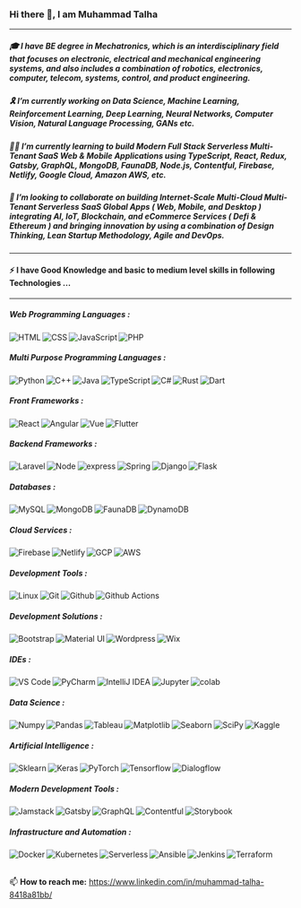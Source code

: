 ### Hi there 👋, I am Muhammad Talha

<hr/>

##### 🎓 I have BE degree in Mechatronics, which is an interdisciplinary field that focuses on  electronic, electrical and mechanical engineering systems, and also includes a combination of robotics, electronics, computer, telecom, systems, control, and product engineering.

##### 🎗️ I’m currently working on Data Science, Machine Learning, Reinforcement Learning, Deep Learning, Neural Networks, Computer Vision, Natural Language Processing, GANs etc. 

##### 👨‍💻 I’m currently learning to build Modern Full Stack Serverless Multi-Tenant SaaS Web & Mobile Applications using TypeScript, React, Redux, Gatsby, GraphQL, MongoDB, FaunaDB, Node.js, Contentful, Firebase, Netlify, Google Cloud, Amazon AWS, etc. 

##### 🤝 I’m looking to collaborate on building Internet-Scale Multi-Cloud Multi-Tenant Serverless SaaS Global Apps ( Web, Mobile, and Desktop ) integrating AI, IoT, Blockchain, and eCommerce Services ( Defi & Ethereum ) and bringing innovation by using a combination of Design Thinking, Lean Startup Methodology, Agile and DevOps.  

<hr/>

#### ⚡ I have Good Knowledge and basic to medium level skills in following Technologies ...

<hr/>

##### Web Programming Languages : 

<img align="left" alt="HTML" src="https://img.shields.io/badge/-HTML-E34F26?logo=html5&logoColor=white&style=flat" />

<img align="left" alt="CSS" src="https://img.shields.io/badge/-CSS-1572B6?logo=css3&logoColor=white&style=flat" />

<img align="left" alt="JavaScript" src="https://img.shields.io/badge/-JavaScript-F7DF1E?logo=JavaScript&logoColor=white&style=flat" />

<img align="left" alt="PHP" src="https://img.shields.io/badge/-PHP-777BB4?logo=PHP&logoColor=white&style=flat" />

<br/>

##### Multi Purpose Programming Languages : 

<img align="left" alt="Python" src="https://img.shields.io/badge/-Python-3776AB?logo=Python&logoColor=white&style=flat" />

<img align="left" alt="C++" src="https://img.shields.io/badge/-C++-00599C?logo=C++&logoColor=white&style=flat" />

<img align="left" alt="Java" src="https://img.shields.io/badge/-Java-007396?logo=Java&logoColor=white&style=flat" />

<img align="left" alt="TypeScript" src="https://img.shields.io/badge/-TypeScript-3178C6?logo=TypeScript&logoColor=white&style=flat" />

<img align="left" alt="C#" src="https://img.shields.io/badge/-C Sharp-239120?logo=C-Sharp&logoColor=white&style=flat" />

<img align="left" alt="Rust" src="https://img.shields.io/badge/-Rust-000000?logo=Rust&logoColor=white&style=flat" />

<img align="left" alt="Dart" src="https://img.shields.io/badge/-Dart-0175C2?logo=Dart&logoColor=white&style=flat" />

<br/>

##### Front Frameworks :

<img align="left" alt="React" src="https://img.shields.io/badge/-React-61DAFB?logo=react&logoColor=white&style=flat" />

<img align="left" alt="Angular" src="https://img.shields.io/badge/-Angular-DD0031?logo=Angular&logoColor=white&style=flat" />

<img align="left" alt="Vue" src="https://img.shields.io/badge/-Vue-4FC08D?logo=Vue.js&logoColor=white&style=flat" />

<img align="left" alt="Flutter" src="https://img.shields.io/badge/-Flutter-02569B?logo=Flutter&logoColor=white&style=flat" />

<br/>

##### Backend Frameworks :

<img align="left" alt="Laravel" src="https://img.shields.io/badge/-Laravel-FF2D20?logo=Laravel&logoColor=white&style=flat" />

<img align="left" alt="Node" src="https://img.shields.io/badge/-Node.js-339933?logo=Node.js&logoColor=white&style=flat" />

<img align="left" alt="express" src="https://img.shields.io/badge/-Express-000000?logo=Express&logoColor=white&style=flat" />

<img align="left" alt="Spring" src="https://img.shields.io/badge/-Spring-6DB33F?logo=Spring&logoColor=white&style=flat" />

<img align="left" alt="Django" src="https://img.shields.io/badge/-Django-092E20?logo=Django&logoColor=white&style=flat" />

<img align="left" alt="Flask" src="https://img.shields.io/badge/-Flask-000000?logo=Flask&logoColor=white&style=flat" />

<br/>

##### Databases :

<img align="left" alt="MySQL" src="https://img.shields.io/badge/-MySQL-4479A1?logo=MySQL&logoColor=white&style=flat" />

<img align="left" alt="MongoDB" src="https://img.shields.io/badge/-MongoDB-47A248?logo=MongoDB&logoColor=white&style=flat" />

<img align="left" alt="FaunaDB" src="https://img.shields.io/badge/-FaunaDB-29B2FE?logo=Freelancer&logoColor=white&style=flat" />

<img align="left" alt="DynamoDB" src="https://img.shields.io/badge/-DynamoDB-4053D6?logo=Amazon DynamoDB&logoColor=white&style=flat" />

<br/>

##### Cloud Services :

<img align="left" alt="Firebase" src="https://img.shields.io/badge/-Firebase-FFCA28?logo=Firebase&logoColor=white&style=flat" />

<img align="left" alt="Netlify" src="https://img.shields.io/badge/-Netlify-00C7B7?logo=Netlify&logoColor=white&style=flat" />

<img align="left" alt="GCP" src="https://img.shields.io/badge/-Google Cloud-4285F4?logo=Google Cloud&logoColor=white&style=flat" />

<img align="left" alt="AWS" src="https://img.shields.io/badge/-Amazon AWS-232F3E?logo=Amazon AWS&logoColor=white&style=flat" />

<br/>

##### Development Tools :

<img align="left" alt="Linux" src="https://img.shields.io/badge/-Linux-FCC624?logo=Linux&logoColor=white&style=flat" />

<img align="left" alt="Git" src="https://img.shields.io/badge/-Git-F05032?logo=Git&logoColor=white&style=flat" />

<img align="left" alt="Github" src="https://img.shields.io/badge/-Github-181717?logo=Github&logoColor=white&style=flat" />

<img align="left" alt="Github Actions" src="https://img.shields.io/badge/-Github Actions-2088FF?logo=Github Actions&logoColor=white&style=flat" />

<br/>

##### Development Solutions :

<img align="left" alt="Bootstrap" src="https://img.shields.io/badge/-Bootstrap-7952B3?logo=Bootstrap&logoColor=white&style=flat" />

<img align="left" alt="Material UI" src="https://img.shields.io/badge/-Material UI-0081CB?logo=Material-UI&logoColor=white&style=flat" />

<img align="left" alt="Wordpress" src="https://img.shields.io/badge/-WordPress-21759B?logo=WordPress&logoColor=white&style=flat" />

<img align="left" alt="Wix" src="https://img.shields.io/badge/-Wix.com-0C6EFC?logo=Wix&logoColor=white&style=flat" />

<br/>

##### IDEs :

<img align="left" alt="VS Code" src="https://img.shields.io/badge/-Visual Studio Code-007ACC?logo=Visual Studio Code&logoColor=white&style=flat" />

<img align="left" alt="PyCharm" src="https://img.shields.io/badge/-PyCharm-000000?logo=PyCharm&logoColor=white&style=flat" />

<img align="left" alt="IntelliJ IDEA" src="https://img.shields.io/badge/-IntelliJ IDEA-000000?logo=IntelliJ IDEA&logoColor=white&style=flat" />

<img align="left" alt="Jupyter" src="https://img.shields.io/badge/-Jupyter Notebook-F37626?logo=Jupyter&logoColor=white&style=flat" />

<img align="left" alt="colab" src="https://img.shields.io/badge/-Google Colab-F9AB00?logo=Google Colab&logoColor=white&style=flat" />

<br/>

##### Data Science :

<img align="left" alt="Numpy" src="https://img.shields.io/badge/-Numpy-013243?logo=Numpy&logoColor=white&style=flat" />

<img align="left" alt="Pandas" src="https://img.shields.io/badge/-Pandas-150458?logo=Pandas&logoColor=white&style=flat" />

<img align="left" alt="Tableau" src="https://img.shields.io/badge/-Tableau-E97627?logo=Tableau&logoColor=white&style=flat" />

<img align="left" alt="Matplotlib" src="https://img.shields.io/badge/-Matplotlib-CA4245?logo=React Router&logoColor=white&style=flat" />

<img align="left" alt="Seaborn" src="https://img.shields.io/badge/-Seaborn-CA2171?logo=Consul&logoColor=white&style=flat" />

<img align="left" alt="SciPy" src="https://img.shields.io/badge/-SciPy-8CAAE6?logo=SciPy&logoColor=white&style=flat" />

<img align="left" alt="Kaggle" src="https://img.shields.io/badge/-Kaggle-20BEFF?logo=Kaggle&logoColor=white&style=flat" />

<br/>

##### Artificial Intelligence :

<img align="left" alt="Sklearn" src="https://img.shields.io/badge/-Sklearn-F7931E?logo=Scikit-learn&logoColor=white&style=flat" />

<img align="left" alt="Keras" src="https://img.shields.io/badge/-Keras-D00000?logo=Keras&logoColor=white&style=flat" />

<img align="left" alt="PyTorch" src="https://img.shields.io/badge/-PyTorch-EE4C2C?logo=PyTorch&logoColor=white&style=flat" />

<img align="left" alt="Tensorflow" src="https://img.shields.io/badge/-Tensorflow-FF6F00?logo=Tensorflow&logoColor=white&style=flat" />

<img align="left" alt="Dialogflow" src="https://img.shields.io/badge/-Dialogflow-FF6F00?logo=Dialogflow&logoColor=white&style=flat" />

<br/>

##### Modern Development Tools :

<img align="left" alt="Jamstack" src="https://img.shields.io/badge/-Jamstack-F0047F?logo=Jamstack&logoColor=white&style=flat" />

<img align="left" alt="Gatsby" src="https://img.shields.io/badge/-Gatsby-663399?logo=Gatsby&logoColor=white&style=flat" />

<img align="left" alt="GraphQL" src="https://img.shields.io/badge/-GraphQL-E10098?logo=GraphQL&logoColor=white&style=flat" />

<img align="left" alt="Contentful" src="https://img.shields.io/badge/-Contentful-2478CC?logo=Contentful&logoColor=white&style=flat" />

<img align="left" alt="Storybook" src="https://img.shields.io/badge/-Storybook-FF4785?logo=Storybook&logoColor=white&style=flat" />

<br/>

##### Infrastructure and Automation :

<img align="left" alt="Docker" src="https://img.shields.io/badge/-Docker-2496ED?logo=Docker&logoColor=white&style=flat" />

<img align="left" alt="Kubernetes" src="https://img.shields.io/badge/-Kubernetes-326CE5?logo=Kubernetes&logoColor=white&style=flat" />

<img align="left" alt="Serverless" src="https://img.shields.io/badge/-Serverless-FD5750?logo=Serverless&logoColor=white&style=flat" />

<img align="left" alt="Ansible" src="https://img.shields.io/badge/-Ansible-EE0000?logo=Ansible&logoColor=white&style=flat" />

<img align="left" alt="Jenkins" src="https://img.shields.io/badge/-Jenkins-D24939?logo=Jenkins&logoColor=white&style=flat" />

<img align="left" alt="Terraform" src="https://img.shields.io/badge/-Terraform-623CE4?logo=Terraform&logoColor=white&style=flat" />

<br/>

<br/> 

📫 **How to reach me:** https://www.linkedin.com/in/muhammad-talha-8418a81bb/
